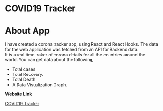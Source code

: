 # COVID19 Tracker

# About App

I have created a corona tracker app, using React and React Hooks. The data for the web application was fetched from an API for Backend data. </br>
It is a real time traker of corona details for all the countries around the world. You can get data about the following, </br>

- Total cases.
- Total Recovery.
- Total Death.
- A Data Visualization Graph.

**Website Link**

[COVID19 Tracker](https://hiteshsaai.github.io/covid19_corona_tracker/)
